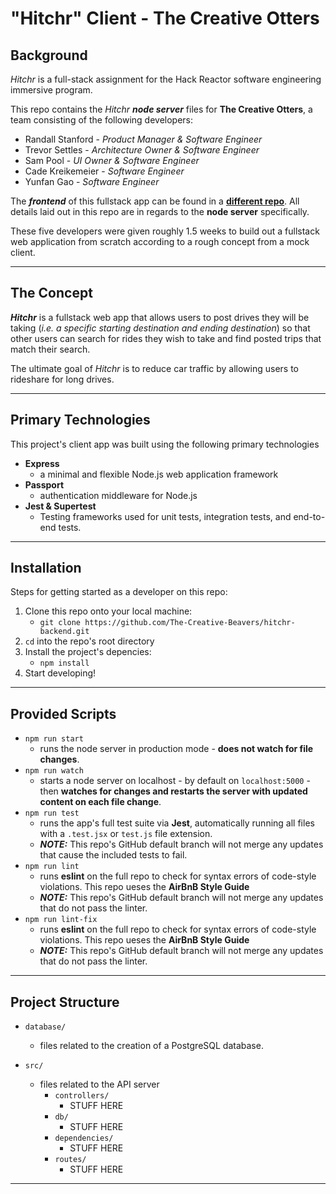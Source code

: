 # "Hitchr" Client - The Creative Otters

## Background

*Hitchr* is a full-stack assignment for the Hack Reactor software engineering immersive program.

This repo contains the *Hitchr* _**node server**_ files for **The Creative Otters**, a team consisting of the following developers:

- Randall Stanford - *Product Manager & Software Engineer*
- Trevor Settles - *Architecture Owner & Software Engineer*
- Sam Pool - *UI Owner & Software Engineer*
- Cade Kreikemeier - *Software Engineer*
- Yunfan Gao - *Software Engineer*

The _**frontend**_ of this fullstack app can be found in a **[different repo](https://github.com/The-Creative-Beavers/hitchr-frontend)**. All details laid out in this repo are in regards to the **node server** specifically.

These five developers were given roughly 1.5 weeks to build out a fullstack web application from scratch according to a rough concept from a mock client.

---

## The Concept

***Hitchr*** is a fullstack web app that allows users to post drives they will be taking (_i.e. a specific starting destination and ending destination_) so that other users can search for rides they wish to take and find posted trips that match their search.

The ultimate goal of _Hitchr_ is to reduce car traffic by allowing users to rideshare for long drives.

---

## Primary Technologies

This project's client app was built using the following primary technologies

- **Express**
    - a minimal and flexible Node.js web application framework
- **Passport**
    - authentication middleware for Node.js
- **Jest & Supertest**
    - Testing frameworks used for unit tests, integration tests, and end-to-end tests.

---

## Installation

Steps for getting started as a developer on this repo:

1. Clone this repo onto your local machine:
    - ```git clone https://github.com/The-Creative-Beavers/hitchr-backend.git```
2. ```cd``` into the repo's root directory
3. Install the project's depencies:
    - ```npm install```
4. Start developing!

---

## Provided Scripts

- ```npm run start```
    - runs the node server in production mode - __does not watch for file changes__.
- ```npm run watch```
    - starts a node server on localhost - by default on ```localhost:5000``` - then __watches for changes and restarts the server with updated content on each file change__.
- ```npm run test```
    - runs the app's full test suite via **Jest**, automatically running all files with a `.test.jsx` or `test.js` file extension.
    - _**NOTE:**_ This repo's GitHub default branch will not merge any updates that cause the included tests to fail.
- ```npm run lint```
    - runs **eslint** on the full repo to check for syntax errors of code-style violations. This repo ueses the **AirBnB Style Guide**
    - _**NOTE:**_ This repo's GitHub default branch will not merge any updates that do not pass the linter.
- ```npm run lint-fix```
    - runs **eslint** on the full repo to check for syntax errors of code-style violations. This repo ueses the **AirBnB Style Guide**
    - _**NOTE:**_ This repo's GitHub default branch will not merge any updates that do not pass the linter.

---

## Project Structure

- ```database/```
    - files related to the creation of a PostgreSQL database.

- ```src/```
  - files related to the API server
    - ```controllers/```
      - STUFF HERE
    - ```db/```
      - STUFF HERE
    - ```dependencies/```
      - STUFF HERE
    - ```routes/```
      - STUFF HERE

---
